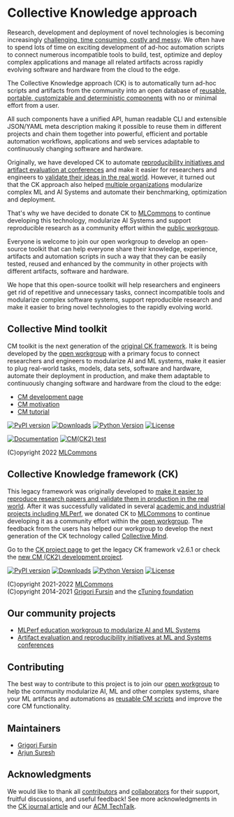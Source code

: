 # Collective Knowledge approach

Research, development and deployment of novel technologies 
is becoming increasingly [challenging, time consuming, costly and messy](https://www.mihaileric.com/posts/mlops-is-a-mess).
We often have to spend lots of time on exciting development of ad-hoc automation scripts 
to connect numerous incompatible tools to build, test, optimize and deploy complex applications and manage all related artifacts 
across rapidly evolving software and hardware from the cloud to the edge.

The Collective Knowledge approach (CK) is to automatically turn ad-hoc scripts and artifacts from the community
into an open database of [reusable, portable, customizable and deterministic components](cm/docs/tutorial-scripts.md)
with no or minimal effort from a user.

All such components have a unified API, human readable CLI and extensible JSON/YAML meta description
making it possible to reuse them in different projects and chain them together 
into powerful, efficient and portable automation workflows, applications and web services
adaptable to continuously changing software and hardware.

Originally, we have developed CK to automate [reproducibility initiatives and artifact evaluation at conferences](https://cTuning.org/ae)
and make it easier for researchers and engineers to [validate their ideas in the real world](https://learning.acm.org/techtalks/reproducibility).
However, it turned out that the CK approach also helped [multiple organizations](https://cKnowledge.org/partners.html) 
modularize complex ML and AI Systems and automate their benchmarking, optimization and deployment.

That's why we have decided to donate CK to [MLCommons](https://mlcommons.org) to continue developing 
this technology, modularize AI Systems and support reproducible research as a community effort 
within the [public workgroup](docs/mlperf-education-workgroup.md).

Everyone is welcome to join our open workgroup to develop an open-source toolkit that can help everyone
share their knowledge, experience, artifacts and automation scripts in such a way 
that they can be easily tested, reused and enhanced by the community in other projects 
with different artifacts, software and hardware.

We hope that this open-source toolkit will help researchers and engineers get rid of repetitive and unnecessary tasks,
connect incompatible tools and modularize complex software systems, support reproducible research
and make it easier to bring novel technologies to the rapidly evolving world.

## Collective Mind toolkit

CM toolkit is the next generation of the [original CK framework](#collective-knowledge-framework-ck).
It is being developed by the [open workgroup](docs/mlperf-education-workgroup.md) with a primary focus 
to connect researchers and engineers to modularize AI and ML systems, 
make it easier to plug real-world tasks, models, data sets, software 
and hardware, automate their deployment in production,
and make them adaptable to continuously changing software and hardware 
from the cloud to the edge:

* [CM development page](cm)
* [CM motivation](cm/docs/motivation.md)
* [CM tutorial](cm/docs/tutorial-scripts.md)

[![PyPI version](https://badge.fury.io/py/cmind.svg)](https://pepy.tech/project/cmind)
[![Downloads](https://pepy.tech/badge/cmind)](https://pepy.tech/project/cmind)
[![Python Version](https://img.shields.io/badge/python-3+-blue.svg)](https://github.com/mlcommons/ck/tree/master/cm)
[![License](https://img.shields.io/badge/License-Apache%202.0-green)](https://github.com/mlcommons/ck/tree/master/cm)

[![Documentation](https://img.shields.io/badge/Documentation-available%20online-green)](https://cKnowledge.org/docs/cm)
[![CM(CK2) test](https://github.com/mlcommons/ck/actions/workflows/test-cm.yml/badge.svg)](https://github.com/mlcommons/ck/actions/workflows/test-cm.yml)

(C)opyright 2022 [MLCommons](https://mlcommons.org)

## Collective Knowledge framework (CK)

This legacy framework was originally developed to [make it easier to reproduce research papers and validate them in production in the real world](https://learning.acm.org/techtalks/reproducibility).
After it was successfully validated in several [academic and industrial projects including MLPerf](https://cKnowledge.org/partners.html),
we donated CK to [MLCommons](https://mlcommons.org) to continue developing it as a community effort within the [open workgroup](docs/mlperf-education-workgroup.md).
The feedback from the users has helped our workgroup to develop the next generation of the CK technology called [Collective Mind](#collective-mind-toolkit).

Go to the [CK project page](ck1) to get the legacy CK framework v2.6.1 or check the [new CM (CK2) development project](#collective-mind-toolkit).

[![PyPI version](https://badge.fury.io/py/ck.svg)](https://badge.fury.io/py/ck)
[![Downloads](https://pepy.tech/badge/ck)](https://pepy.tech/project/ck)
[![Python Version](https://img.shields.io/badge/python-2.7%20|%203.4+-blue.svg)](https://pypi.org/project/ck)
[![License](https://img.shields.io/badge/License-Apache%202.0-green)](https://github.com/mlcommons/ck/tree/master/cm)

(C)opyright 2021-2022 [MLCommons](https://mlcommons.org)<br>
(C)opyright 2014-2021 [Grigori Fursin](https://cKnowledge.io/@gfursin) and the [cTuning foundation](https://cTuning.org)

## Our community projects

* [MLPerf education workgroup to modularize AI and ML Systems](docs/mlperf-education-workgroup.md)
* [Artifact evaluation and reproducibility initiatives at ML and Systems conferences](https://cTuning.org/ae)


## Contributing

The best way to contribute to this project is to join our [open workgroup](docs/mlperf-education-workgroup.md)
to help the community modularize AI, ML and other complex systems, 
share your ML artifacts and automations as [reusable CM scripts](https://github.com/mlcommons/ck/tree/master/cm-mlops/script)
and improve the core CM functionality.

## Maintainers

* [Grigori Fursin](https://cKnowledge.io@gfursin)
* [Arjun Suresh](https://www.linkedin.com/in/arjunsuresh)

## Acknowledgments

We would like to thank all [contributors](https://github.com/mlcommons/ck/blob/master/CONTRIBUTING.md) 
and [collaborators](https://cKnowledge.org/partners.html) for their support, fruitful discussions, 
and useful feedback! See more acknowledgments in the [CK journal article](https://arxiv.org/abs/2011.01149)
and our [ACM TechTalk](https://www.youtube.com/watch?v=7zpeIVwICa4).
